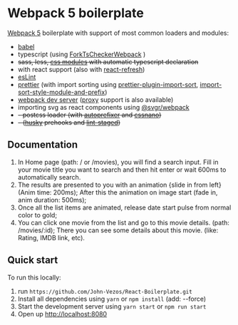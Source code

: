 # Webpack 5 boilerplate

[Webpack 5](https://webpack.js.org/) boilerplate with support of most common loaders and modules:

- [babel](https://babeljs.io/)
- typescript (using [ForkTsCheckerWebpack](https://www.npmjs.com/package/fork-ts-checker-webpack-plugin) )
- ~~sass, less, [css modules](https://github.com/css-modules/css-modules) with automatic typescript declaration~~
- with react support (also with [react-refresh](https://www.npmjs.com/package/@pmmmwh/react-refresh-webpack-plugin))
- [esLint](https://www.npmjs.com/package/eslint)
- [prettier](https://www.npmjs.com/package/prettier) (with import sorting using [prettier-plugin-import-sort](https://www.npmjs.com/package/prettier-plugin-import-sort), [import-sort-style-module-and-prefix](https://www.npmjs.com/package/import-sort-style-module-and-prefix))
- [webpack dev server](https://webpack.js.org/configuration/dev-server/) ([proxy](https://webpack.js.org/configuration/dev-server/#devserverproxy) support is also available)
- importing svg as react components using [@svgr/webpack](https://www.npmjs.com/package/@svgr/webpack)
- ~~- postcss loader (with [autoprefixer](https://www.npmjs.com/package/autoprefixer) and [cssnano](https://www.npmjs.com/package/cssnano))~~
- ~~- ([husky](https://www.npmjs.com/package/husky) prehooks and [lint-staged](https://www.npmjs.com/package/lint-staged))~~

## Documentation

1. In Home page (path: / or /movies), you will find a search input. Fill in your movie title you want to search and then
   hit enter or wait 600ms to automatically search.
2. The results are presented to you with an animation {slide in from left} (Anim time: 200ms); After this the animation on image start (fade in, anim duration: 500ms);
3. Once all the list items are animated, release date start pulse from normal color to gold;
4. You can click one movie from the list and go to this movie details. (path: /movies/:id); There you can see some details about this movie. (like: Rating, IMDB link, etc).

## Quick start

To run this locally:

1. run `https://github.com/John-Vezos/React-Boilerplate.git`
2. Install all dependencies using `yarn` or `npm install` (add: --force)
3. Start the development server using `yarn start` or `npm run start`
4. Open up [http://localhost:8080](http://localhost:8080)
